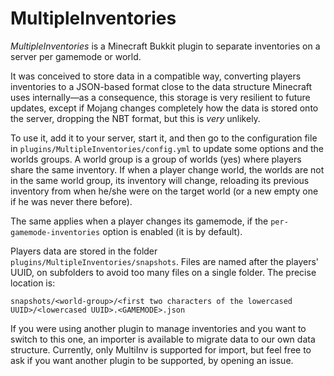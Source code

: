 # MultipleInventories

_MultipleInventories_ is a Minecraft Bukkit plugin to separate inventories on a server per gamemode or world.

It was conceived to store data in a compatible way, converting players inventories to a JSON-based format close to the data structure Minecraft uses internally—as a consequence, this storage is very resilient to future updates, except if Mojang changes completely how the data is stored onto the server, dropping the NBT format, but this is _very_ unlikely.

To use it, add it to your server, start it, and then go to the configuration file in `plugins/MultipleInventories/config.yml` to update some options and the worlds groups. A world group is a group of worlds (yes) where players share the same inventory. If when a player change world, the worlds are not in the same world group, its inventory will change, reloading its previous inventory from when he/she were on the target world (or a new empty one if he was never there before).

The same applies when a player changes its gamemode, if the `per-gamemode-inventories` option is enabled (it is by default).

Players data are stored in the folder `plugins/MultipleInventories/snapshots`. Files are named after the players' UUID, on subfolders to avoid too many files on a single folder. The precise location is:

```
snapshots/<world-group>/<first two characters of the lowercased UUID>/<lowercased UUID>.<GAMEMODE>.json
```

If you were using another plugin to manage inventories and you want to switch to this one, an importer is available to migrate data to our own data structure. Currently, only MultiInv is supported for import, but feel free to ask if you want another plugin to be supported, by opening an issue.

